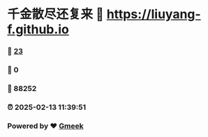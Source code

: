 # 千金散尽还复来 :link: https://liuyang-f.github.io 
### :page_facing_up: [23](https://liuyang-f.github.io/tag.html) 
### :speech_balloon: 0 
### :hibiscus: 88252 
### :alarm_clock: 2025-02-13 11:39:51 
### Powered by :heart: [Gmeek](https://github.com/Meekdai/Gmeek)
